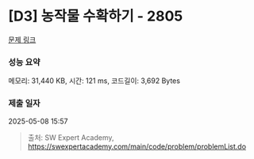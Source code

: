 # [D3] 농작물 수확하기 - 2805 

[문제 링크](https://swexpertacademy.com/main/code/problem/problemDetail.do?contestProbId=AV7GLXqKAWYDFAXB) 

### 성능 요약

메모리: 31,440 KB, 시간: 121 ms, 코드길이: 3,692 Bytes

### 제출 일자

2025-05-08 15:57



> 출처: SW Expert Academy, https://swexpertacademy.com/main/code/problem/problemList.do